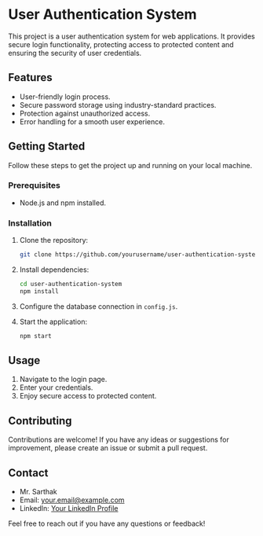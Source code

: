 # User Authentication System

This project is a user authentication system for web applications. It provides secure login functionality, protecting access to protected content and ensuring the security of user credentials.

## Features

- User-friendly login process.
- Secure password storage using industry-standard practices.
- Protection against unauthorized access.
- Error handling for a smooth user experience.

## Getting Started

Follow these steps to get the project up and running on your local machine.

### Prerequisites

- Node.js and npm installed.

### Installation

1. Clone the repository:

   ```bash
   git clone https://github.com/yourusername/user-authentication-system.git
   ```

2. Install dependencies:

   ```bash
   cd user-authentication-system
   npm install
   ```

3. Configure the database connection in `config.js`.

4. Start the application:

   ```bash
   npm start
   ```

## Usage

1. Navigate to the login page.
2. Enter your credentials.
3. Enjoy secure access to protected content.

## Contributing

Contributions are welcome! If you have any ideas or suggestions for improvement, please create an issue or submit a pull request.

## Contact

- Mr. Sarthak
- Email: your.email@example.com
- LinkedIn: [Your LinkedIn Profile](https://www.linkedin.com/in/sarthaksharma27/)

Feel free to reach out if you have any questions or feedback!
```


